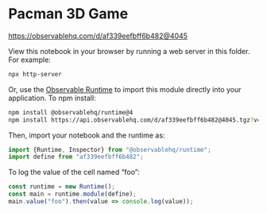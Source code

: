 # Pacman 3D Game

https://observablehq.com/d/af339eefbff6b482@4045

View this notebook in your browser by running a web server in this folder. For
example:

~~~sh
npx http-server
~~~

Or, use the [Observable Runtime](https://github.com/observablehq/runtime) to
import this module directly into your application. To npm install:

~~~sh
npm install @observablehq/runtime@4
npm install https://api.observablehq.com/d/af339eefbff6b482@4045.tgz?v=3
~~~

Then, import your notebook and the runtime as:

~~~js
import {Runtime, Inspector} from "@observablehq/runtime";
import define from "af339eefbff6b482";
~~~

To log the value of the cell named “foo”:

~~~js
const runtime = new Runtime();
const main = runtime.module(define);
main.value("foo").then(value => console.log(value));
~~~
